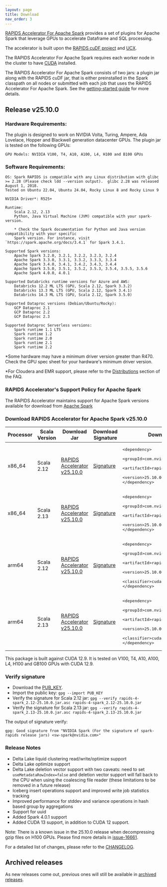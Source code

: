 ```yaml
---
layout: page
title: Download
nav_order: 3
---
```


[RAPIDS Accelerator For Apache Spark](https://github.com/NVIDIA/spark-rapids) provides a set of
plugins for Apache Spark that leverage GPUs to accelerate Dataframe and SQL processing.

The accelerator is built upon the [RAPIDS cuDF project](https://github.com/rapidsai/cudf) and
[UCX](https://github.com/openucx/ucx/).

The RAPIDS Accelerator For Apache Spark requires each worker node in the cluster to have
[CUDA](https://developer.nvidia.com/cuda-toolkit) installed.

The RAPIDS Accelerator For Apache Spark consists of two jars: a plugin jar along with the RAPIDS
cuDF jar, that is either preinstalled in the Spark classpath on all nodes or submitted with each job
that uses the RAPIDS Accelerator For Apache Spark. See the [getting-started
guide](https://docs.nvidia.com/spark-rapids/user-guide/latest/getting-started/overview.html) for more details.

## Release v25.10.0
### Hardware Requirements:

The plugin is designed to work on NVIDIA Volta, Turing, Ampere, Ada Lovelace, Hopper and Blackwell generation datacenter GPUs.  The plugin jar is tested on the following GPUs:

	GPU Models: NVIDIA V100, T4, A10, A100, L4, H100 and B100 GPUs

### Software Requirements:

    OS: Spark RAPIDS is compatible with any Linux distribution with glibc >= 2.28 (Please check ldd --version output).  glibc 2.28 was released August 1, 2018. 
    Tested on Ubuntu 22.04, Ubuntu 24.04, Rocky Linux 8 and Rocky Linux 9

	NVIDIA Driver*: R525+

	Runtime: 
		Scala 2.12, 2.13
		Python, Java Virtual Machine (JVM) compatible with your spark-version. 

		* Check the Spark documentation for Python and Java version compatibility with your specific 
		Spark version. For instance, visit `https://spark.apache.org/docs/3.4.1` for Spark 3.4.1.

	Supported Spark versions:
		Apache Spark 3.2.0, 3.2.1, 3.2.2, 3.2.3, 3.2.4
		Apache Spark 3.3.0, 3.3.1, 3.3.2, 3.3.3, 3.3.4
		Apache Spark 3.4.0, 3.4.1, 3.4.2, 3.4.3, 3.4.4
		Apache Spark 3.5.0, 3.5.1, 3.5.2, 3.5.3, 3.5.4, 3.5.5, 3.5.6
		Apache Spark 4.0.0, 4.0.1 
	
	Supported Databricks runtime versions for Azure and AWS:
		Databricks 12.2 ML LTS (GPU, Scala 2.12, Spark 3.3.2)
		Databricks 13.3 ML LTS (GPU, Scala 2.12, Spark 3.4.1)
		Databricks 14.3 ML LTS (GPU, Scala 2.12, Spark 3.5.0)
	
	Supported Dataproc versions (Debian/Ubuntu/Rocky):
		GCP Dataproc 2.1
		GCP Dataproc 2.2
		GCP Dataproc 2.3

	Supported Dataproc Serverless versions:
		Spark runtime 1.1 LTS
		Spark runtime 1.2
		Spark runtime 2.0
		Spark runtime 2.1
		Spark runtime 2.2

*Some hardware may have a minimum driver version greater than R470. Check the GPU spec sheet
for your hardware's minimum driver version.

*For Cloudera and EMR support, please refer to the
[Distributions](https://docs.nvidia.com/spark-rapids/user-guide/latest/faq.html#which-distributions-are-supported) section of the FAQ.

### RAPIDS Accelerator's Support Policy for Apache Spark
The RAPIDS Accelerator maintains support for Apache Spark versions available for download from [Apache Spark](https://spark.apache.org/downloads.html)

### Download RAPIDS Accelerator for Apache Spark v25.10.0

| Processor | Scala Version | Download Jar | Download Signature | Download From Maven |
|-----------|---------------|--------------|--------------------|---------------------|
| x86_64    | Scala 2.12    | [RAPIDS Accelerator v25.10.0](https://repo1.maven.org/maven2/com/nvidia/rapids-4-spark_2.12/25.10.0/rapids-4-spark_2.12-25.10.0.jar) | [Signature](https://repo1.maven.org/maven2/com/nvidia/rapids-4-spark_2.12/25.10.0/rapids-4-spark_2.12-25.10.0.jar.asc) | <pre>&lt;dependency&gt;<br/>    &lt;groupId&gt;com.nvidia&lt;/groupId&gt;<br/>    &lt;artifactId&gt;rapids-4-spark_2.12&lt;/artifactId&gt;<br/>    &lt;version&gt;25.10.0&lt;/version&gt;<br/>&lt;/dependency&gt;</pre> |
| x86_64    | Scala 2.13    | [RAPIDS Accelerator v25.10.0](https://repo1.maven.org/maven2/com/nvidia/rapids-4-spark_2.13/25.10.0/rapids-4-spark_2.13-25.10.0.jar) | [Signature](https://repo1.maven.org/maven2/com/nvidia/rapids-4-spark_2.13/25.10.0/rapids-4-spark_2.13-25.10.0.jar.asc) | <pre>&lt;dependency&gt;<br/>    &lt;groupId&gt;com.nvidia&lt;/groupId&gt;<br/>    &lt;artifactId&gt;rapids-4-spark_2.13&lt;/artifactId&gt;<br/>    &lt;version&gt;25.10.0&lt;/version&gt;<br/>&lt;/dependency&gt;</pre> |
| arm64     | Scala 2.12    | [RAPIDS Accelerator v25.10.0](https://repo1.maven.org/maven2/com/nvidia/rapids-4-spark_2.12/25.10.0/rapids-4-spark_2.12-25.10.0-cuda12-arm64.jar) | [Signature](https://repo1.maven.org/maven2/com/nvidia/rapids-4-spark_2.12/25.10.0/rapids-4-spark_2.12-25.10.0-cuda12-arm64.jar.asc) | <pre>&lt;dependency&gt;<br/>    &lt;groupId&gt;com.nvidia&lt;/groupId&gt;<br/>    &lt;artifactId&gt;rapids-4-spark_2.12&lt;/artifactId&gt;<br/>    &lt;version&gt;25.10.0&lt;/version&gt;<br/>    &lt;classifier&gt;cuda12-arm64&lt;/classifier&gt;<br/>&lt;/dependency&gt;</pre> |
| arm64     | Scala 2.13    | [RAPIDS Accelerator v25.10.0](https://repo1.maven.org/maven2/com/nvidia/rapids-4-spark_2.13/25.10.0/rapids-4-spark_2.13-25.10.0-cuda12-arm64.jar) | [Signature](https://repo1.maven.org/maven2/com/nvidia/rapids-4-spark_2.13/25.10.0/rapids-4-spark_2.13-25.10.0-cuda12-arm64.jar.asc) | <pre>&lt;dependency&gt;<br/>    &lt;groupId&gt;com.nvidia&lt;/groupId&gt;<br/>    &lt;artifactId&gt;rapids-4-spark_2.13&lt;/artifactId&gt;<br/>    &lt;version&gt;25.10.0&lt;/version&gt;<br/>    &lt;classifier&gt;cuda12-arm64&lt;/classifier&gt;<br/>&lt;/dependency&gt;</pre> |

This package is built against CUDA 12.9. It is tested on V100, T4, A10, A100, L4, H100 and GB100 GPUs with 
CUDA 12.9.  

### Verify signature
* Download the [PUB_KEY](https://keys.openpgp.org/search?q=sw-spark@nvidia.com).
* Import the public key: `gpg --import PUB_KEY`
* Verify the signature for Scala 2.12 jar:
    `gpg --verify rapids-4-spark_2.12-25.10.0.jar.asc rapids-4-spark_2.12-25.10.0.jar`
* Verify the signature for Scala 2.13 jar:
    `gpg --verify rapids-4-spark_2.13-25.10.0.jar.asc rapids-4-spark_2.13-25.10.0.jar`

The output of signature verify:

	gpg: Good signature from "NVIDIA Spark (For the signature of spark-rapids release jars) <sw-spark@nvidia.com>"

### Release Notes
* Delta Lake liquid clustering read/write/optimize support
* Delta Lake optimize support
* Delta Lake deletion vector support with two caveats: need to set `useMetadataRowIndex=false` and deletion vector support will fall back to the CPU when using the coalescing file reader (these limitations to be removed in a future release)
* Iceberg insert operations support and improved write job statistics tracking
* Improved performance for stddev and variance operations in hash based group by aggregations
* Support for uuid
* Added Spark 4.0.1 support
* Added CUDA 13 support, in addition to CUDA 12 support. 

Note: There is a known issue in the 25.10.0 release when decompressing gzip files on H100 GPUs.
Please find more details in [issue-16661](https://github.com/rapidsai/cudf/issues/16661).

For a detailed list of changes, please refer to the
[CHANGELOG](https://github.com/NVIDIA/spark-rapids/blob/main/CHANGELOG.md).

## Archived releases

As new releases come out, previous ones will still be available in [archived releases](./archive.md).